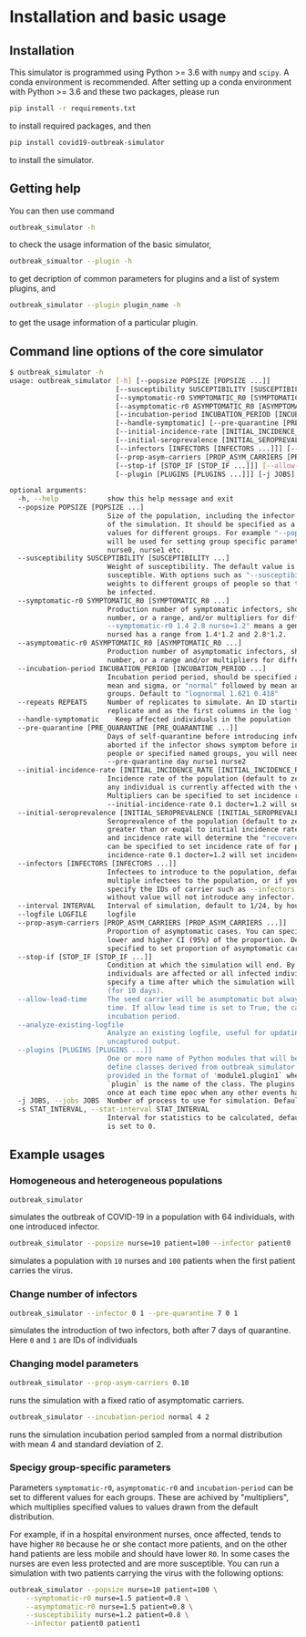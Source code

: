 # Installation and basic usage

## Installation

This simulator is programmed using Python >= 3.6 with `numpy` and `scipy`. A conda environment is
recommended. After setting up a conda environment with Python >= 3.6 and these two packages,
please run

```sh
pip install -r requirements.txt
```

to install required packages, and then

```sh
pip install covid19-outbreak-simulator
```

to install the simulator.

## Getting help

You can then use command

```sh
outbreak_simulator -h
```

to check the usage information of the basic simulator,

```sh
outbreak_simualtor --plugin -h
```
to get decription of common parameters for plugins and a list of system plugins, and

```sh
outbreak_simulator --plugin plugin_name -h
```
to get the usage information of a particular plugin.

## Command line options of the core simulator

```sh
$ outbreak_simulator -h
usage: outbreak_simulator [-h] [--popsize POPSIZE [POPSIZE ...]]
                          [--susceptibility SUSCEPTIBILITY [SUSCEPTIBILITY ...]]
                          [--symptomatic-r0 SYMPTOMATIC_R0 [SYMPTOMATIC_R0 ...]]
                          [--asymptomatic-r0 ASYMPTOMATIC_R0 [ASYMPTOMATIC_R0 ...]]
                          [--incubation-period INCUBATION_PERIOD [INCUBATION_PERIOD ...]] [--repeats REPEATS]
                          [--handle-symptomatic] [--pre-quarantine [PRE_QUARANTINE [PRE_QUARANTINE ...]]]
                          [--initial-incidence-rate [INITIAL_INCIDENCE_RATE [INITIAL_INCIDENCE_RATE ...]]]
                          [--initial-seroprevalence [INITIAL_SEROPREVALENCE [INITIAL_SEROPREVALENCE ...]]]
                          [--infectors [INFECTORS [INFECTORS ...]]] [--interval INTERVAL] [--logfile LOGFILE]
                          [--prop-asym-carriers [PROP_ASYM_CARRIERS [PROP_ASYM_CARRIERS ...]]]
                          [--stop-if [STOP_IF [STOP_IF ...]]] [--allow-lead-time] [--analyze-existing-logfile]
                          [--plugin [PLUGINS [PLUGINS ...]]] [-j JOBS] [-s STAT_INTERVAL]

optional arguments:
  -h, --help            show this help message and exit
  --popsize POPSIZE [POPSIZE ...]
                        Size of the population, including the infector that will be introduced at the beginning
                        of the simulation. It should be specified as a single number, or a serial of name=size
                        values for different groups. For example "--popsize nurse=10 patient=100". The names
                        will be used for setting group specific parameters. The IDs of these individuals will be
                        nurse0, nurse1 etc.
  --susceptibility SUSCEPTIBILITY [SUSCEPTIBILITY ...]
                        Weight of susceptibility. The default value is 1, meaning everyone is equally
                        susceptible. With options such as "--susceptibility nurse=1.2 patients=0.8" you can give
                        weights to different groups of people so that they have higher or lower probabilities to
                        be infected.
  --symptomatic-r0 SYMPTOMATIC_R0 [SYMPTOMATIC_R0 ...]
                        Production number of symptomatic infectors, should be specified as a single fixed
                        number, or a range, and/or multipliers for different groups such as A=1.2. For example "
                        --symptomatic-r0 1.4 2.8 nurse=1.2" means a general R0 ranging from 1.4 to 2.8, while
                        nursed has a range from 1.4*1.2 and 2.8*1.2.
  --asymptomatic-r0 ASYMPTOMATIC_R0 [ASYMPTOMATIC_R0 ...]
                        Production number of asymptomatic infectors, should be specified as a single fixed
                        number, or a range and/or multipliers for different groups
  --incubation-period INCUBATION_PERIOD [INCUBATION_PERIOD ...]
                        Incubation period period, should be specified as "lognormal" followed by two numbers as
                        mean and sigma, or "normal" followed by mean and sd, and/or multipliers for different
                        groups. Default to "lognormal 1.621 0.418"
  --repeats REPEATS     Number of replicates to simulate. An ID starting from 1 will be assinged to each
                        replicate and as the first columns in the log file.
  --handle-symptomatic    Keep affected individuals in the population
  --pre-quarantine [PRE_QUARANTINE [PRE_QUARANTINE ...]]
                        Days of self-quarantine before introducing infector to the group. The simulation will be
                        aborted if the infector shows symptom before introduction. If you quarantine multiple
                        people or specified named groups, you will need to append the IDs to the parameter (e.g.
                        --pre-quarantine day nurse1 nurse2
  --initial-incidence-rate [INITIAL_INCIDENCE_RATE [INITIAL_INCIDENCE_RATE ...]]
                        Incidence rate of the population (default to zero), which should be the probability that
                        any individual is currently affected with the virus (not necessarily show any symptom).
                        Multipliers can be specified to set incidence rate of for particular groups (e.g.
                        --initial-incidence-rate 0.1 docter=1.2 will set incidence rate to 0.12 for doctors).
  --initial-seroprevalence [INITIAL_SEROPREVALENCE [INITIAL_SEROPREVALENCE ...]]
                        Seroprevalence of the population (default to zero). The seroprevalence should always be
                        greater than or euqal to initial incidence rate. The difference between seroprevalence
                        and incidence rate will determine the "recovered" rate of the population. Multipliers
                        can be specified to set incidence rate of for particular groups (e.g. --initial-
                        incidence-rate 0.1 docter=1.2 will set incidence rate to 0.12 for doctors).
  --infectors [INFECTORS [INFECTORS ...]]
                        Infectees to introduce to the population, default to '0'. If you would like to introduce
                        multiple infectees to the population, or if you have named groups, you will have to
                        specify the IDs of carrier such as --infectors nurse1 nurse2. Specifying this parameter
                        without value will not introduce any infector.
  --interval INTERVAL   Interval of simulation, default to 1/24, by hour
  --logfile LOGFILE     logfile
  --prop-asym-carriers [PROP_ASYM_CARRIERS [PROP_ASYM_CARRIERS ...]]
                        Proportion of asymptomatic cases. You can specify a fix number, or two numbers as the
                        lower and higher CI (95%) of the proportion. Default to 0.10 to 0.40. Multipliers can be
                        specified to set proportion of asymptomatic carriers for particular groups.
  --stop-if [STOP_IF [STOP_IF ...]]
                        Condition at which the simulation will end. By default the simulation stops when all
                        individuals are affected or all infected individuals are removed. Current you can
                        specify a time after which the simulation will stop in the format of `--stop-if "t>10"'
                        (for 10 days).
  --allow-lead-time     The seed carrier will be asumptomatic but always be at the beginning of incurbation
                        time. If allow lead time is set to True, the carrier will be anywhere in his or her
                        incubation period.
  --analyze-existing-logfile
                        Analyze an existing logfile, useful for updating the summarization procedure or
                        uncaptured output.
  --plugins [PLUGINS [PLUGINS ...]]
                        One or more name of Python modules that will be used by the simulator. The module should
                        define classes derived from outbreak_simulator.plugin.BasePlugin. Plugins should be
                        provided in the format of 'module1.plugin1` where `module` is name of the module and
                        `plugin` is the name of the class. The plugins will be triggered by specific event, or
                        once at each time epoc when any other events happen.
  -j JOBS, --jobs JOBS  Number of process to use for simulation. Default to number of CPU cores.
  -s STAT_INTERVAL, --stat-interval STAT_INTERVAL
                        Interval for statistics to be calculated, default to 1. No STAT event will happen it it
                        is set to 0.

```

## Example usages

### Homogeneous and heterogeneous populations

```sh
outbreak_simulator
```

simulates the outbreak of COVID-19 in a population with 64 individuals, with one
introduced infector.

```sh
outbreak_simulator --popsize nurse=10 patient=100 --infector patient0
```

simulates a population with `10` nurses and `100` patients when the first patient
carries the virus.

### Change number of infectors

```sh
outbreak_simulator --infector 0 1 --pre-quarantine 7 0 1
```

simulates the introduction of two infectors, both after 7 days of quarantine. Here
`0` and `1` are IDs of individuals

### Changing model parameters

```sh
outbreak_simulator --prop-asym-carriers 0.10
```

runs the simulation with a fixed ratio of asymptomatic carriers.

```sh
outbreak_simulator --incubation-period normal 4 2
```

runs the simulation incubation period sampled from a normal distribution with
mean 4 and standard deviation of 2.

### Specigy group-specific parameters

Parameters `symptomatic-r0`, `asymptomatic-r0` and `incubation-period` can be
set to different values for each groups. These are achived by "multipliers",
which multiplies specified values to values drawn from the default distribution.

For example, if in a hospital environment nurses, once affected, tends to have
higher `R0` because he or she contact more patients, and on the other hand
patients are less mobile and should have lower `R0`. In some cases the nurses
are even less protected and are more susceptible. You can run a simulation
with two patients carrying the virus with the following options:

```sh
outbreak_simulator --popsize nurse=10 patient=100 \
    --symptomatic-r0 nurse=1.5 patient=0.8 \
    --asymptomatic-r0 nurse=1.5 patient=0.8 \
    --susceptibility nurse=1.2 patient=0.8 \
    --infector patient0 patient1
```
